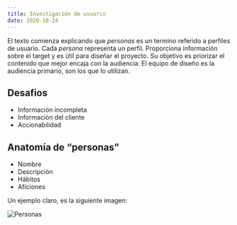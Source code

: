 ```yaml
---
title: Investigación de usuario
date: 2020-10-24
---
```

El texto comienza explicando que _personas_ es un termino referido a perfiles de usuario. Cada _persona_ representa un perfil.
Proporciona información sobre el target y es útil para diseñar el proyecto.
Su objetivo es priorizar el contenido que mejor encaja con la audiencia. El equipo de diseño es la audiencia primario, son los que lo utilizan.

## Desafios
- Información incompleta
- Información del cliente
- Accionabilidad

## Anatomía de “personas”
- Nombre
- Descripción
- Hábitos
- Aficiones

Un ejemplo claro, es la siguiente imagen:

![Personas](https://dinngolab.es/pildoras/design-thinking-personas.png)
